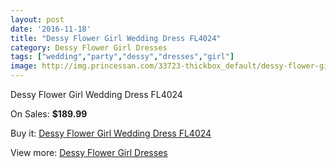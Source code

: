 ```yaml
---
layout: post
date: '2016-11-18'
title: "Dessy Flower Girl Wedding Dress FL4024"
category: Dessy Flower Girl Dresses
tags: ["wedding","party","dessy","dresses","girl"]
image: http://img.princessan.com/33723-thickbox_default/dessy-flower-girl-wedding-dress-fl4024.jpg
---
```

Dessy Flower Girl Wedding Dress FL4024

On Sales: **$189.99**
<a href="https://www.princessan.com/en/15704-dessy-flower-girl-wedding-dress-fl4024.html"><amp-img layout="responsive" width="600" height="600" src="//img.princessan.com/33723-thickbox_default/dessy-flower-girl-wedding-dress-fl4024.jpg" alt="Dessy Flower Girl Wedding Dress FL4024 0" /></a>

Buy it: [Dessy Flower Girl Wedding Dress FL4024](https://www.princessan.com/en/15704-dessy-flower-girl-wedding-dress-fl4024.html "Dessy Flower Girl Wedding Dress FL4024")

View more: [Dessy Flower Girl Dresses](https://www.princessan.com/en/117- "Dessy Flower Girl Dresses")